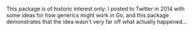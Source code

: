 This package is of historic interest only: I posted
to Twitter in 2014 with some ideas for how generics
might work in Go, and this package demonstrates
that the idea wasn't very far off what actually happened...
